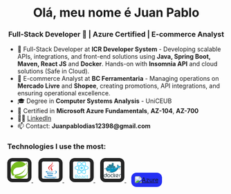 <h1 align="center">Olá, meu nome é Juan Pablo</h1>
<h3 align="center">Full-Stack Developer 🚀 | Azure Certified | E-commerce Analyst</h3>

<ul>
  <li>🔭 Full-Stack Developer at <strong>ICR Developer System</strong> - Developing scalable APIs, integrations, and front-end solutions using <strong>Java, Spring Boot, Maven, React JS</strong> and <strong>Docker</strong>. Hands-on with <strong>Insomnia API</strong> and cloud solutions (Safe in Cloud).</li>
  
  <li>🛒 E-commerce Analyst at <strong>BC Ferramentaria</strong> - Managing operations on <strong>Mercado Livre</strong> and <strong>Shopee</strong>, creating promotions, API integrations, and ensuring operational excellence.</li>
  
  <li>🎓 Degree in <strong>Computer Systems Analysis</strong> - UniCEUB</li>
  
  <li>📜 Certified in <strong>Microsoft Azure Fundamentals</strong>, <strong>AZ-104</strong>, <strong>AZ-700</strong></li>
  
  <li>🧑‍💻 <a href="https://www.linkedin.com/in/devjuannobrega/" target="_blank" rel="noreferrer">LinkedIn</a></li>
  
  <li>📫 Contact: <strong>Juanpablodias12398@gmail.com</strong></li>
</ul>

<h3 align="left">Technologies I use the most:</h3>
<p align="left">
  <a href="https://spring.io/projects/spring-boot" target="_blank" rel="noreferrer">
    <img style="background-color:#242424; padding:8px; border-radius:12px;" src="https://raw.githubusercontent.com/devicons/devicon/master/icons/spring/spring-original.svg" alt="Spring Boot" width="40" height="40" />
  </a>&nbsp;&nbsp;

  <a href="https://www.java.com" target="_blank" rel="noreferrer">
    <img style="background-color:#242424; padding:8px; border-radius:12px;" src="https://raw.githubusercontent.com/devicons/devicon/master/icons/java/java-original.svg" alt="Java" width="40" height="40" />
  </a>&nbsp;&nbsp;

  <a href="https://reactjs.org/" target="_blank" rel="noreferrer">
    <img style="background-color:#242424; padding:8px; border-radius:12px;" src="https://raw.githubusercontent.com/devicons/devicon/master/icons/react/react-original-wordmark.svg" alt="React JS" width="40" height="40" />
  </a>&nbsp;&nbsp;

  <a href="https://www.docker.com/" target="_blank" rel="noreferrer">
    <img style="background-color:#242424; padding:8px; border-radius:12px;" src="https://raw.githubusercontent.com/devicons/devicon/master/icons/docker/docker-original-wordmark.svg" alt="Docker" width="40" height="40" />
  </a>&nbsp;&nbsp;

  <a href="https://azure.microsoft.com/" target="_blank" rel="noreferrer">
    <img style="background-color:#242ff4; padding:8px; border-radius:12px;" src="https://www.vectorlogo.zone/logos/microsoft_azure/microsoft_azure-icon.svg" alt="Azure" width="40" height="40" />
  </a>
</p>
